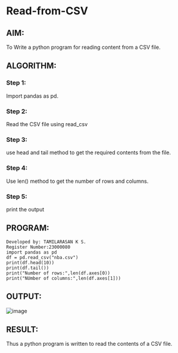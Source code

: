 # Read-from-CSV

## AIM:
To Write a python program for reading content from a CSV file.
## ALGORITHM:
### Step 1:
Import pandas as pd.
### Step 2:
Read the CSV file using read_csv
### Step 3:
use head and tail method to get the required contents from the file.
### Step 4:
Use len() method to get the number of rows and columns.
### Step 5:
print the output

## PROGRAM:
```
Developed by: TAMILARASAN K S.
Register Number:23000080
import pandas as pd
df = pd.read_csv("nba.csv")
print(df.head(10))
print(df.tail())
print("Number of rows:",len(df.axes[0))
print("NUmber of columns:",len(df.axes[1]))
```
## OUTPUT:
![image](https://github.com/Lokhnath10/Read-from-CSV/assets/138969918/db1def46-34bc-482c-8d1e-7fc828782461)

## RESULT:
Thus a python program is written to read the contents of a CSV file.
